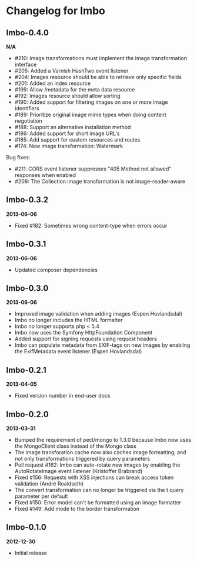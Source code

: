 Changelog for Imbo
=====================

Imbo-0.4.0
----------
__N/A__

* #210: Image transformations must implement the image transformation interface
* #205: Added a Varnish HashTwo event listener
* #204: Images resource should be able to retrieve only specific fields
* #201: Added an index resource
* #199: Allow /metadata for the meta data resource
* #192: Images resource should allow sorting
* #190: Added support for filtering images on one or more image identifiers
* #189: Prioritize original image mime types when doing content negotiation
* #188: Support an alternative installation method
* #186: Added support for short image URL's
* #185: Add support for custom resources and routes
* #174: New image transformation: Watermark

Bug fixes:

* #211: CORS event listener suppresses "405 Method not allowed" responses when enabled
* #209: The Collection image transformation is not image-reader-aware

Imbo-0.3.2
----------
__2013-06-06__

* Fixed #182: Sometimes wrong content-type when errors occur

Imbo-0.3.1
----------
__2013-06-06__

* Updated composer dependencies

Imbo-0.3.0
----------
__2013-06-06__

* Improved image validation when adding images (Espen Hovlandsdal)
* Imbo no longer includes the HTML formatter
* Imbo no longer supports php < 5.4
* Imbo now uses the Symfony HttpFoundation Component
* Added support for signing requests using request headers
* Imbo can populate metadata from EXIF-tags on new images by enabling the ExifMetadata event listener (Espen Hovlandsdal)

Imbo-0.2.1
----------
__2013-04-05__

* Fixed version number in end-user docs

Imbo-0.2.0
----------
__2013-03-31__

* Bumped the requirement of pecl/mongo to 1.3.0 because Imbo now uses the MongoClient class instead of the Mongo class
* The image transforation cache now also caches image formatting, and not only transformations triggered by query parameters
* Pull request #162: Imbo can auto-rotate new images by enabling the AutoRotateImage event listener (Kristoffer Brabrand)
* Fixed #156: Requests with XSS injections can break access token validation (André Roaldseth)
* The convert transformation can no longer be triggered via the t query parameter per default
* Fixed #150: Error model can't be formatted using an image formatter
* Fixed #149: Add mode to the border transformation

Imbo-0.1.0
----------
__2012-12-30__

* Initial release
